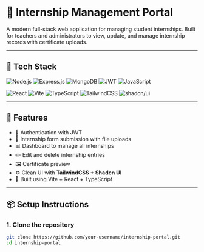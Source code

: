 # 🧠 Internship Management Portal

A modern full-stack web application for managing student internships. Built for teachers and administrators to view, update, and manage internship records with certificate uploads.

---

## 🚀 Tech Stack

![Node.js](https://img.shields.io/badge/Node.js-339933?style=for-the-badge&logo=nodedotjs&logoColor=white)
![Express.js](https://img.shields.io/badge/Express.js-000000?style=for-the-badge&logo=express&logoColor=white)
![MongoDB](https://img.shields.io/badge/MongoDB-47A248?style=for-the-badge&logo=mongodb&logoColor=white)
![JWT](https://img.shields.io/badge/JWT-000000?style=for-the-badge&logo=jsonwebtokens&logoColor=white)
![JavaScript](https://img.shields.io/badge/JavaScript-F7DF1E?style=for-the-badge&logo=javascript&logoColor=black)

![React](https://img.shields.io/badge/React-20232A?style=for-the-badge&logo=react&logoColor=61DAFB)
![Vite](https://img.shields.io/badge/Vite-646CFF?style=for-the-badge&logo=vite&logoColor=white)
![TypeScript](https://img.shields.io/badge/TypeScript-3178C6?style=for-the-badge&logo=typescript&logoColor=white)
![TailwindCSS](https://img.shields.io/badge/TailwindCSS-06B6D4?style=for-the-badge&logo=tailwindcss&logoColor=white)
![shadcn/ui](https://img.shields.io/badge/shadcn/ui-black?style=for-the-badge&logo=react&logoColor=white)

---

## 🧩 Features

- 🔐 Authentication with JWT
- 📄 Internship form submission with file uploads
- 📊 Dashboard to manage all internships
- ✏️ Edit and delete internship entries
- 🖼️ Certificate preview
- ⚙️ Clean UI with **TailwindCSS + Shadcn UI**
- 💨 Built using Vite + React + TypeScript

---

## 📦 Setup Instructions

### 1. Clone the repository

```bash
git clone https://github.com/your-username/internship-portal.git
cd internship-portal
